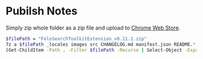 # Pubilsh Notes

Simply zip whole folder as a zip file and upload to [Chrome Web Store](https://chrome.google.com/webstore/devconsole/1493e0a9-a65c-4e31-aefb-d9f27e0d8026/nkeadnckjdandlphpaniomonofdhlanb/edit/package).

```sh
$filePath = "FeloSearchToolkitExtension_v0.11.1.zip"
7z a $filePath _locales images src CHANGELOG.md manifest.json README.*
(Get-ChildItem -Path . -Filter $filePath -Recurse | Select-Object -ExpandProperty FullName) | Set-Clipboard
```
